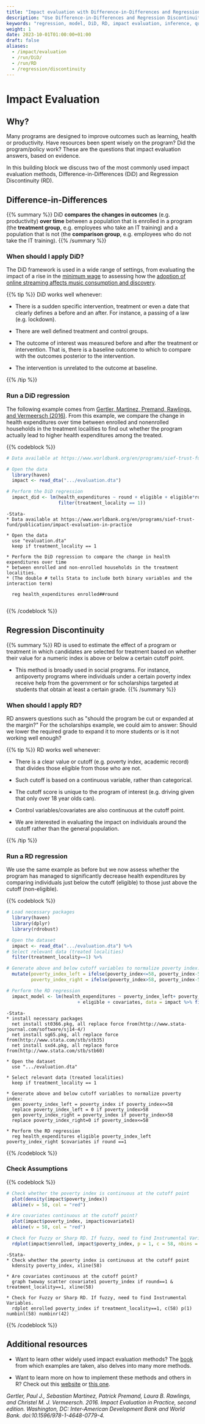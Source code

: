 ```yaml
---
title: "Impact evaluation with Difference-in-Differences and Regression Discontinuity"
description: "Use Difference-in-Differences and Regression Discontinuity Design to evaluate impacts of quasi-experiments"
keywords: "regression, model, DiD, RD, impact evaluation, inference, quasi-experiment"
weight: 1
date: 2023-10-01T01:00:00+01:00
draft: false
aliases:
  - /impact/evaluation
  - /run/DiD/
  - /run/RD
  - /regression/discontinuity
---
```

# Impact Evaluation

## Why?

Many programs are designed to improve outcomes such as learning, health or productivity. Have resources been spent wisely on the program? Did the program/policy work? These are the questions that impact evaluation answers, based on evidence.

In this building block we discuss two of the most commonly used impact evaluation methods, Difference-in-Differences (DiD) and Regression Discontinuity (RD).

## Difference-in-Differences

{{% summary %}}
DiD **compares the changes in outcomes** (e.g. productivity) **over time** between a population that is enrolled in a program (the **treatment group**, e.g. employees who take an IT training) and a population that is not (the **comparison group**, e.g. employees who do not take the IT training).
{{% /summary %}}

### When should I apply DiD?

The DiD framework is used in a wide range of settings, from evaluating the impact of a rise in the [minimum wage](https://econpapers.repec.org/article/aeaaecrev/v_3a84_3ay_3a1994_3ai_3a4_3ap_3a772-93.htm) to assessing how the [adoption of online streaming affects music consumption and discovery](https://tiu.nu/spotify).

{{% tip %}}
DiD works well whenever:

 - There is a sudden specific intervention, treatment or even a date that clearly defines a before and an after. For instance, a passing of a law (e.g. lockdown).

 - There are well defined treatment and control groups.

 - The outcome of interest was measured before and after the treatment or intervention. That is, there is a baseline outcome to which to compare with the outcomes posterior to the intervention.

 - The intervention is unrelated to the outcome at baseline.

{{% /tip %}}

### Run a DiD regression
The following example comes from [Gertler, Martinez, Premand, Rawlings, and Vermeersch (2016)](https://www.worldbank.org/en/programs/sief-trust-fund/publication/impact-evaluation-in-practice). From this example, we compare the change in health expenditures over time between enrolled and nonenrolled households in the treatment localities to find out whether the program actually lead to higher health expenditures among the treated.




{{% codeblock %}}

```R
# Data available at https://www.worldbank.org/en/programs/sief-trust-fund/publication/impact-evaluation-in-practice

# Open the data
  library(haven)
  impact <- read_dta(".../evaluation.dta")

# Perform the DiD regression
  impact_did <- lm(health_expenditures ~ round + eligible + eligible*round, data= impact %>%
                   filter(treatment_locality == 1))

```

```
-Stata-
* Data available at https://www.worldbank.org/en/programs/sief-trust-fund/publication/impact-evaluation-in-practice

* Open the data
  use "evaluation.dta"
  keep if treatment_locality == 1

* Perform the DiD regression to compare the change in health expenditures over time
* between enrolled and non-enrolled households in the treatment localities.
* (The double # tells Stata to include both binary variables and the interaction term)

  reg health_expenditures enrolled##round


```
{{% /codeblock %}}


## Regression Discontinuity

{{% summary %}}
RD is used to estimate the effect of a program or treatment in which candidates are selected for treatment based on whether their value for a numeric index is above or below a certain cutoff point.

  - This method is broadly used in social programs. For instance, antipoverty programs where individuals under a certain poverty index receive help from the government or for scholarships targeted at students that obtain at least a certain grade.
{{% /summary %}}


### When should I apply RD?

RD answers questions such as "should the program be cut or expanded at the margin?" For the scholarships example, we could aim to answer: Should we lower the required grade to expand it to more students or is it not working well enough?

{{% tip %}}
RD works well whenever:

 - There is a clear value or cutoff (e.g. poverty index, academic record) that divides those eligible from those who are not.

 - Such cutoff is based on a continuous variable, rather than categorical.

 - The cutoff score is unique to the program of interest (e.g. driving given that only over 18 year olds can).

 - Control variables/covariates are also continuous at the cutoff point.

 - We are interested in evaluating the impact on individuals around the cutoff rather than the general population.  

{{% /tip %}}


### Run a RD regression

We use the same example as before but we now assess whether the program has managed to significantly decrease health expenditures by comparing individuals just below the cutoff (eligible) to those just above the cutoff (non-eligible).

{{% codeblock %}}

```R
# Load necessary packages
  library(haven)
  library(dplyr)
  library(rdrobust)

# Open the dataset
  impact <- read_dta(".../evaluation.dta") %>%
# Select relevant data (treated localities)
  filter(treatment_locality==1) %>%

# Generate above and below cutoff variables to normalize poverty index:
  mutate(poverty_index_left = ifelse(poverty_index<=58, poverty_index-58, 0),
         poverty_index_right = ifelse(poverty_index>58, poverty_index-58, 0))

# Perform the RD regression
  impact_model <- lm(health_expenditures ~ poverty_index_left+ poverty_index_right
                          + eligible + covariates, data = impact %>% filter(round ==1))

```

```
-Stata-
* install necessary packages
  net install st0366.pkg, all replace force from(http://www.stata-journal.com/software/sj14-4/)
  net install sg65.pkg, all replace force from(http://www.stata.com/stb/stb35)
  net install sxd4.pkg, all replace force from(http://www.stata.com/stb/stb60)

* Open the dataset
  use ".../evaluation.dta"

* Select relevant data (treated localities)
  keep if treatment_locality == 1

* Generate above and below cutoff variables to normalize poverty index:
  gen poverty_index_left = poverty_index if poverty_index<=58
  replace poverty_index_left = 0 if poverty_index>58
  gen poverty_index_right = poverty_index if poverty_index>58
  replace poverty_index_right=0 if poverty_index<=58

* Perform the RD regression
  reg health_expenditures eligible poverty_index_left poverty_index_right $covariates if round ==1

```
{{% /codeblock %}}


### Check Assumptions

{{% codeblock %}}

```R
# Check whether the poverty index is continuous at the cutoff point
  plot(density(impact$poverty_index))
  abline(v = 58, col = "red")

# Are covariates continuous at the cutoff point?
  plot(impact$poverty_index, impact$covariate1)
  abline(v = 58, col = "red")

# Check for Fuzzy or Sharp RD. If fuzzy, need to find Instrumental Variables.
  rdplot(impact$enrolled, impact$poverty_index, p = 1, c = 58, nbins = c(58, 42))
```

```
-Stata-
* Check whether the poverty index is continuous at the cutoff point
  kdensity poverty_index, xline(58)

* Are covariates continuous at the cutoff point?
  graph twoway scatter covariate1 poverty_index if round==1 & treatment_locality==1, xline(58)

* Check for Fuzzy or Sharp RD. If fuzzy, need to find Instrumental Variables.
  rdplot enrolled poverty_index if treatment_locality==1, c(58) p(1) numbinl(58) numbinr(42)
```
{{% /codeblock %}}



## Additional resources

- Want to learn other widely used impact evaluation methods? The [book](https://www.worldbank.org/en/programs/sief-trust-fund/publication/impact-evaluation-in-practice) from which examples are taken, also delves into many more methods.

- Want to learn more on how to implement these methods and others in R? Check out this [website](https://bookdown.org/aschmi11/causal_inf/regression-discontinuity.html) or [this one](https://bookdown.org/ccolonescu/RPoE4/).

*Gertler, Paul J., Sebastian Martinez, Patrick Premand, Laura B. Rawlings, and Christel M. J. Vermeersch. 2016. Impact Evaluation in Practice, second edition. Washington, DC: Inter-American Development Bank and World Bank. doi:10.1596/978-1-4648-0779-4.*
